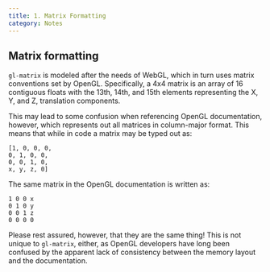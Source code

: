 ```yaml
---
title: 1. Matrix Formatting
category: Notes
---
```

## Matrix formatting
`gl-matrix` is modeled after the needs of WebGL, which in turn uses matrix conventions set by OpenGL. Specifically, a
4x4 matrix is an array of 16 contiguous floats with the 13th, 14th, and 15th elements representing the X, Y, and Z,
translation components.

This may lead to some confusion when referencing OpenGL documentation, however, which represents out all matrices in
column-major format. This means that while in code a matrix may be typed out as:

```
[1, 0, 0, 0,
0, 1, 0, 0,
0, 0, 1, 0,
x, y, z, 0]
```

The same matrix in the OpenGL documentation is written as:

```
1 0 0 x
0 1 0 y
0 0 1 z
0 0 0 0
```

Please rest assured, however, that they are the same thing! This is not unique to `gl-matrix`, either, as OpenGL
developers have long been confused by the apparent lack of consistency between the memory layout and the documentation.
